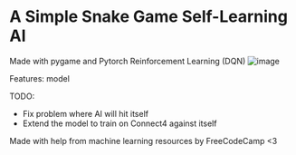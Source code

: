 # A Simple Snake Game Self-Learning AI 
Made with pygame and Pytorch Reinforcement Learning (DQN)
![image](https://user-images.githubusercontent.com/86136270/212464527-46b41d94-162c-479c-93d6-40affa54d663.png)


Features:
  model
  
  

TODO:
  * Fix problem where AI will hit itself
  * Extend the model to train on Connect4 against itself


Made with help from machine learning resources by FreeCodeCamp <3
